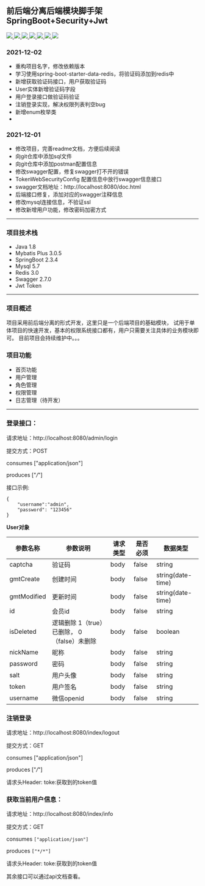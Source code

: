 ## 前后端分离后端模块脚手架 SpringBoot+Security+Jwt

<p align="left">
	<a target="_blank" href="https://www.apache.org/licenses/LICENSE-2.0.html">
		<img src="https://img.shields.io/:license-apache-blue.svg" ></img>
	</a>
	<a target="_blank" href="https://www.oracle.com/technetwork/java/javase/downloads/index.html">
		<img src="https://img.shields.io/badge/JDK-1.8+-green.svg" ></img>
	</a>
    <a target="_blank" href="https://www.oracle.com/technetwork/java/javase/downloads/index.html">
		<img src="https://img.shields.io/badge/SpringBoot-2.3.4-blue.svg" ></img>
	</a>
    <a target="_blank" href="https://www.oracle.com/technetwork/java/javase/downloads/index.html">
		<img src="https://img.shields.io/badge/Mysql-5.7-green.svg" ></img>
	</a>
    <a target="_blank" href="https://www.oracle.com/technetwork/java/javase/downloads/index.html">
		<img src="https://img.shields.io/badge/MybatisPlus-3.0-yellow.svg" ></img>
	</a>
	<a target="_blank" href="https://www.oracle.com/technetwork/java/javase/downloads/index.html">
		<img src="https://img.shields.io/badge/Redis-3.0-pink.svg" ></img>
	</a>
		<a target="_blank" href="https://www.oracle.com/technetwork/java/javase/downloads/index.html">
		<img src="https://img.shields.io/badge/Jwt-jjwt-red.svg" ></img>
	</a>
</p>

### 2021-12-02

- 重构项目名字，修改依赖版本
- 学习使用spring-boot-starter-data-redis，将验证码添加到redis中
- 新增获取验证码接口，用户获取验证码
- User实体新增验证码字段
- 用户登录接口做验证码验证
- 注销登录实现，解决权限列表判空bug
- 新增enum枚举类
- 

### 2021-12-01

- 修改项目，完善readme文档，方便后续阅读
- 向git仓库中添加sql文件
- 向git仓库中添加postman配置信息
- 修改swagger配置，修复swagger打不开的错误
- TokenWebSecurityConfig 配置信息中放行swagger信息接口
- swagger文档地址：http://localhost:8080/doc.html
- 后端接口修复，添加对应的swagger注释信息
- 修改mysql连接信息，不验证ssl
- 修改新增用户功能，修改密码加密方式

------

### 项目技术栈

- Java 1.8
- Mybatis Plus 3.0.5
- SpringBoot 2.3.4
- Mysql 5.7
- Redis 3.0
- Swagger 2.7.0
- Jwt Token

------

### 项目概述

项目采用前后端分离的形式开发，这里只是一个后端项目的基础模块， 试用于单体项目的快速开发，基本的权限系统接口都有，用户只需要关注具体的业务模块即可。
目前项目会持续维护中。。。

### 项目功能

- 首页功能
- 用户管理
- 角色管理
- 权限管理
- 日志管理（待开发）

------

### 登录接口：

请求地址：http://localhost:8080/admin/login

提交方式：POST

consumes ["application/json"]

produces ["*/*"]

接口示例: 

```
{
    "username":"admin",
    "password": "123456"
}
```
**User对象**

| 参数名称    | 参数说明                                    | 请求类型 | 是否必须 | 数据类型          |
| ----------- | ------------------------------------------- | -------- | -------- | ----------------- |
| captcha     | 验证码                                      | body     | false    | string            |
| gmtCreate   | 创建时间                                    | body     | false    | string(date-time) |
| gmtModified | 更新时间                                    | body     | false    | string(date-time) |
| id          | 会员id                                      | body     | false    | string            |
| isDeleted   | 逻辑删除 1（true）已删除， 0（false）未删除 | body     | false    | boolean           |
| nickName    | 昵称                                        | body     | false    | string            |
| password    | 密码                                        | body     | false    | string            |
| salt        | 用户头像                                    | body     | false    | string            |
| token       | 用户签名                                    | body     | false    | string            |
| username    | 微信openid                                  | body     | false    | string            |

### 注销登录
请求地址：http://localhost:8080/index/logout

提交方式：GET

consumes ["application/json"]

produces ["*/*"]

请求头Header:  toke:获取到的token值

### 获取当前用户信息：

请求地址：http://localhost:8080/index/info

提交方式：GET

consumes `["application/json"]`

produces `["*/*"]`

请求头Header:  toke:获取到的token值

其余接口可以通过api文档查看。
